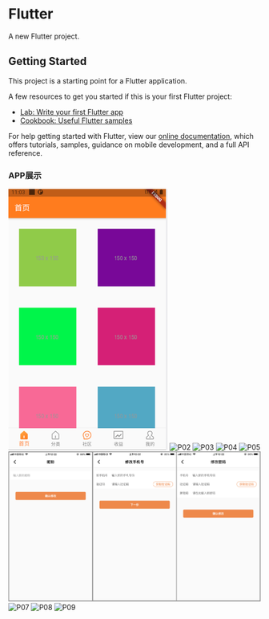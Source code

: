 # Flutter

A new Flutter project.

## Getting Started

This project is a starting point for a Flutter application.

A few resources to get you started if this is your first Flutter project:

- [Lab: Write your first Flutter app](https://flutter.dev/docs/get-started/codelab)
- [Cookbook: Useful Flutter samples](https://flutter.dev/docs/cookbook)

For help getting started with Flutter, view our
[online documentation](https://flutter.dev/docs), which offers tutorials,
samples, guidance on mobile development, and a full API reference.

### APP展示

![P01](/image/img.png)
![P02](/image/img_5.png)
![P03](/image/img_6.png)
![P04](/image/img_7.png)
![P05](/image/img_8.png)
![P06](/image/img_9.png)
![P07](/image/img_10.png)
![P08](/image/img_11.png)
![P09](/image/img_12.png)

